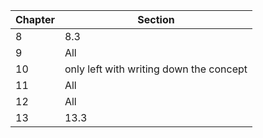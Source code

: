 | Chapter | Section |
|---|---|
|8|8.3|
|9|All|
|10|only left with writing down the concept|
|11|All|
|12|All|
|13|13.3|
